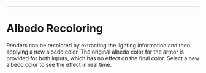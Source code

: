 ---
# Albedo Recoloring
Renders can be recolored by extracting the lighting information and then applying a new albedo color.
The original albedo color for the armor is provided for both inputs, which has no effect on the final color.
Select a new albedo color to see the effect in real time.

<style>
    label {
        margin-right: 20px;
        margin-top: 0;
        vertical-align: middle;
    }

    button {
        margin-top: 0;
        vertical-align: middle;
    }

    #imgCanvas {
        width: 100%;
        height: 100%;
        display: block;
    }
</style>

<canvas id="imgCanvas"></canvas>
<label for="albedo">
    Previous Albedo
    <input type="color" id="albedo" name="albedo" value="#B0AFA9">
</label>
<label for="newAlbedo">
    New Albedo
    <input type="color" id="newAlbedo" name="newAlbedo" value="#B0AFA9">
</label>
<button id="reset">Reset</button>

# Details
This technique approximates well how fully metallic objects are rendered in game (PRM red channel is 1.0) because
metallic objects have no diffuse component.
Non metallic objects would require extracting the specular and diffuse lighting separately.

```c
// Metals
final = albedo x specular_light

// Non Metals
final = (albedo x diffuse_light) + (specular_light)

// Recoloring Metals
lighting = final / col_rgb
recolored = lighting * new_albedo

// TODO: Recoloring Non Metals
```

For custom renders, there are more render passes available that can perfectly recreate the final render. Remember to
composite AOVs in 32 bit floating point for proper blending and to avoid clipping!
See Blender's <a href="https://docs.blender.org/manual/en/latest/render/layers/passes.html#combining"
    target="_blank">AOV Documentation</a>
for details.

# Albedo Recoloring in an Image Editor
The layers should be arranged as follows from top to bottom. This assumes the render is already divided into parts or
layer groups with masks.
The new and previous albedo colors can be copied from the col map for non skin materials.

```
Previous Albedo (Divide)
New Albedo (Multiply)
Base Render
```

The order is important when working in 8 bits per channel images. Multiplying first prevents potential clipping issues.
If the effect introduces noticeable banding artifacts, try switching to 16 bits per channel.

If the final result is very discolored, double check the color used for the original albedo.
Another copy of the new albedo layer can be added to even out the color with the opacity adjusted as needed.

```
New Albedo (Color)
Previous Albedo (Divide)
New Albedo (Multiply)
Base Render
```

If the image editor doesn't support the divide blending mode, invert the previous albedo color and set the layer blend
mode to color dodge.
```
1 - Previous Albedo (Color Dodge)
New Albedo (Multiply)
Base Render
```

<script src="js/three.js"></script>
<script src="js/texturescene.js"></script>

<script>
    const texture = new THREE.TextureLoader().load("images/albedo_recoloring/corrin.png");
    const mask = new THREE.TextureLoader().load("images/albedo_recoloring/mask.png");

    const albedoColorInput = document.getElementById("albedo");
    const newAlbedoColorInput = document.getElementById("newAlbedo");

    const material = new THREE.ShaderMaterial({
        vertexShader: `
    varying vec2 vUv;
    
    void main() {
        vUv = uv;
        gl_Position = vec4( position, 1.0 );    
    }
    `,
        fragmentShader: `
    varying vec2 vUv;

    uniform sampler2D image;
    uniform sampler2D mask;

    uniform vec3 albedo;
    uniform vec3 newAlbedo;

    void main() {
        vec4 renderColor = texture(image, vUv);
        vec4 maskColor = texture(mask, vUv);

        // Clamp albedo to prevent potential divide by 0.
        vec3 lighting = renderColor.rgb / max(albedo, 0.001);
        vec3 recolored = lighting * newAlbedo;
        vec3 composite = mix(renderColor.rgb, recolored, maskColor.r);

        // Premultiplied alpha.
        gl_FragColor.rgb = composite * renderColor.a;
        gl_FragColor.a = renderColor.a;
    }
    `,
        uniforms: {
            image: { value: texture },
            mask: { value: mask },
            albedo: { value: new THREE.Color(albedoColorInput.value) },
            newAlbedo: { value: new THREE.Color(newAlbedoColorInput.value) }
        }
    });

    // Update the uniforms when changing colors.
    albedoColorInput.addEventListener("input", function () { material.uniforms.albedo.value = new THREE.Color(albedoColorInput.value); }, false);
    newAlbedoColorInput.addEventListener("input", function () { material.uniforms.newAlbedo.value = new THREE.Color(newAlbedoColorInput.value); }, false);

    document.getElementById("reset").addEventListener("click", function () {
        // Reset the inputs to the original albedo color.
        albedoColorInput.value = "#B0AFA9";
        material.uniforms.albedo.value = new THREE.Color(albedoColorInput.value);

        newAlbedoColorInput.value = "#B0AFA9";
        material.uniforms.newAlbedo.value = new THREE.Color(newAlbedoColorInput.value);
    });

    const textureScene = new TextureScene(material, imgCanvas);

    const animate = function () { 
        textureScene.render(); 
        requestAnimationFrame(animate);
    };
    animate();

</script>